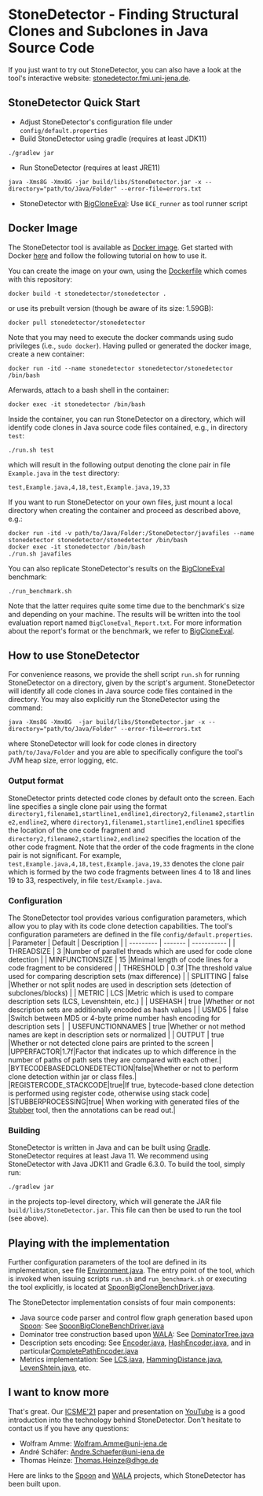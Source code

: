 # StoneDetector - Finding Structural Clones and Subclones in Java Source Code

If you just want to try out StoneDetector, you can also have a look at the tool's interactive website: [stonedetector.fmi.uni-jena.de](https://stonedetector.fmi.uni-jena.de).

## StoneDetector Quick Start
* Adjust StoneDetector's configuration file under `config/default.properties`
* Build StoneDetector using gradle (requires at least JDK11)
```
./gradlew jar
```
* Run StoneDetector (requires at least JRE11)
```
java -Xms8G -Xmx8G -jar build/libs/StoneDetector.jar -x --directory="path/to/Java/Folder" --error-file=errors.txt 
```
* StoneDetector with [BigCloneEval](https://github.com/jeffsvajlenko/BigCloneEval):
  Use `BCE_runner` as tool runner script

## Docker Image

The StoneDetector tool is available as [Docker image](https://hub.docker.com/r/stonedetector/stonedetector). Get started with Docker [here](https://docs.docker.com/get-started/) and follow the following tutorial on how to use it.

You can create the image on your own, using the [Dockerfile](Dockerfile) which comes with this repository:
```
docker build -t stonedetector/stonedetector .
```
or use its prebuilt version  (though be aware of its size: 1.59GB):
```
docker pull stonedetector/stonedetector
```
Note that you may need to execute the docker commands using sudo privileges (i.e., `sudo docker`). Having pulled or generated the docker image, create a new container:
```
docker run -itd --name stonedetector stonedetector/stonedetector /bin/bash
```
Aferwards, attach to a bash shell in the container:
```
docker exec -it stonedetector /bin/bash
```
Inside the container, you can run StoneDetector on a directory, which will identify code clones in Java source code files contained, e.g., in directory `test`:
```
./run.sh test
```
which will result in the following output denoting the clone pair in file `Example.java` in the `test` directory:
```
test,Example.java,4,18,test,Example.java,19,33
```
If you want to run StoneDetector on your own files, just mount a local directory when creating the container and proceed
as described above, e.g.:
```
docker run -itd -v path/to/Java/Folder:/StoneDetector/javafiles --name stonedetector stonedetector/stonedetector /bin/bash
docker exec -it stonedetector /bin/bash
./run.sh javafiles
```

You can also replicate StoneDetector's results on the [BigCloneEval](https://github.com/jeffsvajlenko/BigCloneEval) benchmark:
```
./run_benchmark.sh
```
Note that the latter requires quite some time due to the benchmark's size and depending on your machine. The results will be written into the tool evaluation report named `BigCloneEval_Report.txt`. For more information about the report's format or the benchmark, we refer to [BigCloneEval](https://github.com/jeffsvajlenko/BigCloneEval).

## How to use StoneDetector

For convenience reasons, we provide the shell script `run.sh` for running StoneDetector on a directory, given by the script's argument. StoneDetector will identify all code clones in Java source code files contained in the directory. You may also explicitly run the StoneDetector using the command:
```
java -Xms8G -Xmx8G  -jar build/libs/StoneDetector.jar -x --directory="path/to/Java/Folder" --error-file=errors.txt 
```
where StoneDetector will look for code clones in directory `path/to/Java/Folder` and you are able to specifically configure the tool's JVM heap size, error logging, etc.

### Output format

StoneDetector prints detected code clones by default onto the screen. Each line specifies a single clone pair using the format `directory1,filename1,startline1,endline1,directory2,filename2,startline2,endline2`, where `directory1,filename1,startline1,endline1` specifies the location of the one code fragment and `directory2,filename2,startline2,endline2` specifies the location of the other code fragment. Note that the order of the code fragments in the clone pair is not significant.
For example, `test,Example.java,4,18,test,Example.java,19,33` denotes the clone pair which is formed by the two code fragments between lines 4 to 18 and lines 19 to 33, respectively, in file `test/Example.java`.

### Configuration

The StoneDetector tool provides various configuration parameters, which allow you to play with its code clone detection capabilities. The tool's configuration parameters are defined in the file `config/default.properties`.
| Parameter | Default | Description |
| --------- | ------- | ----------- |
| THREADSIZE | 3 |Number of parallel threads which are used for code clone detection |
| MINFUNCTIONSIZE | 15 |Minimal length of code lines for a code fragment to be considered |
| THRESHOLD | 0.3f |The threshold value used for comparing description sets (max difference) |
| SPLITTING | false |Whether or not split nodes are used in description sets (detection of subclones/blocks) |
| METRIC | LCS     |Metric which is used to compare description sets (LCS, Levenshtein, etc.) |
| USEHASH | true |Whether or not description sets are additionally encoded as hash values |
| USMD5 | false |Switch between MD5 or 4-byte prime number hash encoding for description sets | 
| USEFUNCTIONNAMES | true |Whether or not method names are kept in description sets or normalized |
| OUTPUT | true |Whether or not detected clone pairs are printed to the screen |
|UPPERFACTOR|1.7f|Factor that indicates up to which difference in the number of paths of path sets they are compared with each other.|
|BYTECODEBASEDCLONEDETECTION|false|Whether or not to perform clone detection within jar or class files.|
|REGISTERCODE_STACKCODE|true|If true, bytecode-based clone detection is performed using register code, otherwise using stack code|
|STUBBERPROCESSING|true| When working with generated files of the [Stubber](https://github.com/andre-schaefer-94/Stubber) tool, then the annotations can be read out.|

### Building

StoneDetector is written in Java and can be built using [Gradle](https://gradle.org). StoneDetector requires at least Java 11. We recommend using StoneDetector with Java JDK11 and Gradle 6.3.0. To build the tool, simply run:
```
./gradlew jar
```
in the projects top-level directory, which will generate the JAR file `build/libs/StoneDetector.jar`. This file can then be used to run the tool (see above).

## Playing with the implementation

Further configuration parameters of the tool are defined in its implementation, see file [Environment.java](src/main/java/org/fsu/codeclones/Environment.java). The entry point of the tool, which is invoked when issuing scripts `run.sh` and `run_benchmark.sh` or executing the tool explicitly, is located at [SpoonBigCloneBenchDriver.java](src/main/java/org/dlr/foobar/SpoonBigCloneBenchDriver.java).

The StoneDetector implementation consists of four main components:
* Java source code parser and control flow graph generation based upon [Spoon](https://github.com/INRIA/spoon): See [SpoonBigCloneBenchDriver.java](src/main/java/org/dlr/foobar/SpoonBigCloneBenchDriver.java)
* Dominator tree construction based upon [WALA](https://github.com/wala/WALA): See [DominatorTree.java](src/main/java/org/fsu/codeclones/DominatorTree.java)
* Description sets encoding: See [Encoder.java](src/main/java/org/fsu/codeclones/Encoder.java), [HashEncoder.java](src/main/java/org/fsu/codeclones/HashEncoder.java),  and in particular[CompletePathEncoder.java](src/main/java/org/fsu/codeclones/CompletePathEncoder.java)
* Metrics implementation: See [LCS.java](src/main/java/org/fsu/codeclones/LCS.java), [HammingDistance.java](src/main/java/org/fsu/codeclones/HammingDistance.java), [LevenShtein.java](src/main/java/org/fsu/codeclones/LevenShtein.java), etc.

## I want to know more

That's great. Our [ICSME'21](https://www.computer.org/csdl/proceedings-article/icsme/2021/288200a070/1yNh4Mp9yE0) paper and presentation on [YouTube](https://youtu.be/GirClq1CA8w) is a good introduction into the technology behind StoneDetector. Don't hesitate to contact us if you have any questions:
* Wolfram Amme: Wolfram.Amme@uni-jena.de
* André Schäfer: Andre.Schaefer@uni-jena.de
* Thomas Heinze: Thomas.Heinze@dhge.de

Here are links to the [Spoon](https://github.com/INRIA/spoon) and [WALA](https://github.com/wala/WALA) projects, which StoneDetector has been built upon.